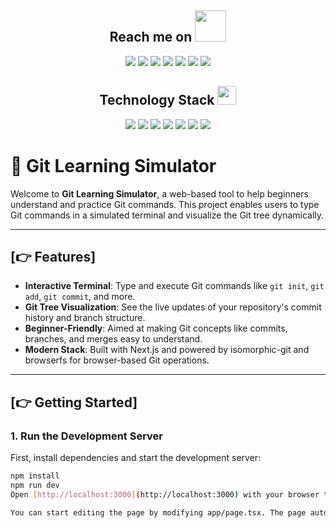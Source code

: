<h2 align="center">Reach me on <img src="https://media.giphy.com/media/mGcNjsfWAjY5AEZNw6/giphy.gif" width="50"></h2>
<p align="center">
<img src="https://img.shields.io/badge/-JavaScript-black?style=flat-square&logo=javascript"/>
<img src="https://img.shields.io/badge/-Next.js-black?style=flat-square&logo=next.js"/>
<img src="https://img.shields.io/badge/-TypeScript-blue?style=flat-square&logo=typescript"/>
<img src="https://img.shields.io/badge/-React-black?style=flat-square&logo=react"/>
<img src="https://img.shields.io/badge/-Tailwind_CSS-06B6D4?style=flat-square&logo=tailwindcss"/>
<img src="https://img.shields.io/badge/-Git-black?style=flat-square&logo=git"/>
<img src="https://img.shields.io/badge/-GitHub-black?style=flat-square&logo=github"/>
</p>
<p align="center">
<h2 align="center">Technology Stack <img src="https://media.giphy.com/media/WUlplcMpOCEmTGBtBW/giphy.gif" width="30"></h2>


<p align="center">
<img src="https://img.shields.io/badge/C-00599C?style=flat-square&logo=c&logoColor=white"/>
<img src="https://img.shields.io/badge/-java-E34A86?style=flat-square&logo=java"/>
<img src="https://img.shields.io/badge/-C++-00599C?style=flat-square&logo=c"/>
<img src="https://img.shields.io/badge/-HTML5-E34F26?style=flat-square&logo=html5&logoColor=white"/>
<img src="https://img.shields.io/badge/-CSS3-1572B6?style=flat-square&logo=css3"/>
<img src="https://img.shields.io/badge/-Bootstrap-563D7C?style=flat-square&logo=bootstrap"/>
<img src="https://img.shields.io/badge/-Heroku-430098?style=flat-square&logo=heroku"/>
</p>

# 👋 Git Learning Simulator

Welcome to **Git Learning Simulator**, a web-based tool to help beginners understand and practice Git commands. This project enables users to type Git commands in a simulated terminal and visualize the Git tree dynamically.

---

## [👉 Features]

- **Interactive Terminal**: Type and execute Git commands like `git init`, `git add`, `git commit`, and more.
- **Git Tree Visualization**: See the live updates of your repository's commit history and branch structure.
- **Beginner-Friendly**: Aimed at making Git concepts like commits, branches, and merges easy to understand.
- **Modern Stack**: Built with Next.js and powered by isomorphic-git and browserfs for browser-based Git operations.

---

## [👉 Getting Started]

### 1. Run the Development Server
First, install dependencies and start the development server:

```bash
npm install
npm run dev
Open [http://localhost:3000](http://localhost:3000) with your browser to see the result.

You can start editing the page by modifying app/page.tsx. The page auto-updates as you edit the file.
